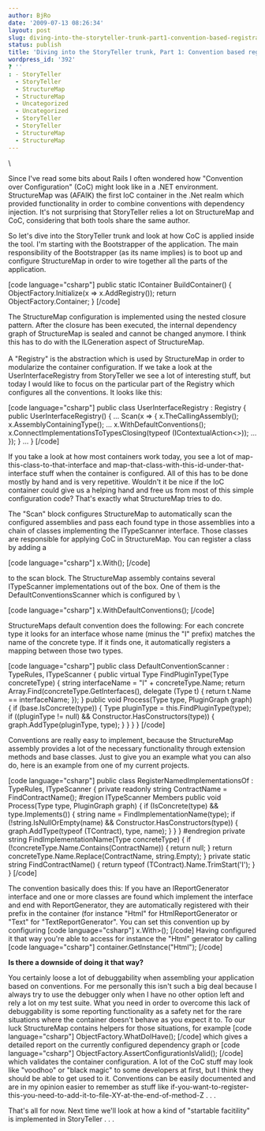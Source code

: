 ```yaml
---
author: BjRo
date: '2009-07-13 08:26:34'
layout: post
slug: diving-into-the-storyteller-trunk-part1-convention-based-registration
status: publish
title: 'Diving into the StoryTeller trunk, Part 1: Convention based registration'
wordpress_id: '392'
? ''
: - StoryTeller
  - StoryTeller
  - StructureMap
  - StructureMap
  - Uncategorized
  - Uncategorized
  - StoryTeller
  - StoryTeller
  - StructureMap
  - StructureMap
---
```


\

Since I've read some bits about Rails I often wondered how "Convention
over Configuration" (CoC) might look like in a .NET environment.
StructureMap was (AFAIK) the first IoC container in the .Net realm which
provided functionality in order to combine conventions with dependency
injection. It's not surprising that StoryTeller relies a lot on
StructureMap and CoC, considering that both tools share the same author.

So let's dive into the StoryTeller trunk and look at how CoC is applied
inside the tool. I'm starting with the Bootstrapper of the application.
The main responsibility of the Bootstrapper (as its name implies) is to
boot up and configure StructureMap in order to wire together all the
parts of the application.

[code language="csharp"] public static IContainer BuildContainer() {
ObjectFactory.Initialize(x =\> x.AddRegistry()); return
ObjectFactory.Container; } [/code]

The StructureMap configuration is implemented using the nested closure
pattern. After the closure has been executed, the internal dependency
graph of StructureMap is sealed and cannot be changed anymore. I think
this has to do with the ILGeneration aspect of StructureMap. \
 \
A "Registry" is the abstraction which is used by StructureMap in order
to modularize the container configuration. If we take a look at the
UserInterfaceRegistry from StoryTeller we see a lot of interesting
stuff, but today I would like to focus on the particular part of the
Registry which configures all the conventions. It looks like this:

[code language="csharp"] public class UserInterfaceRegistry : Registry {
public UserInterfaceRegistry() { ... Scan(x =\> {
x.TheCallingAssembly(); x.AssemblyContainingType(); ...
x.WithDefaultConventions();
x.ConnectImplementationsToTypesClosing(typeof (IContextualAction<\>));
... }); } ... } [/code]

If you take a look at how most containers work today, you see a lot of
map-this-class-to-that-interface and
map-that-class-with-this-id-under-that-interface stuff when the
container is configured. All of this has to be done mostly by hand and
is very repetitive. Wouldn't it be nice if the IoC container could give
us a helping hand and free us from most of this simple configuration
code? That's exactly what StructureMap tries to do.

The "Scan" block configures StructureMap to automatically scan the
configured assemblies and pass each found type in those assemblies into
a chain of classes implementing the ITypeScanner interface. Those
classes are responsible for applying CoC in StructureMap. You can
register a class by adding a

[code language="csharp"] x.With(); [/code]

to the scan block. The StructureMap assembly contains several
ITypeScanner implementations out of the box. One of them is the
DefaultConventionsScanner which is configured by \

[code language="csharp"] x.WithDefaultConventions(); [/code]

StructureMaps default convention does the following: For each concrete
type it looks for an interface whose name (minus the "I" prefix) matches
the name of the concrete type. If it finds one, it automatically
registers a mapping between those two types.

[code language="csharp"] public class DefaultConventionScanner :
TypeRules, ITypeScanner { public virtual Type FindPluginType(Type
concreteType) { string interfaceName = "I" + concreteType.Name; return
Array.Find(concreteType.GetInterfaces(), delegate (Type t) { return
t.Name == interfaceName; }); } public void Process(Type type,
PluginGraph graph) { if (base.IsConcrete(type)) { Type pluginType =
this.FindPluginType(type); if ((pluginType != null) &amp;&amp;
Constructor.HasConstructors(type)) { graph.AddType(pluginType, type); }
} } } [/code]

Conventions are really easy to implement, because the StructureMap
assembly provides a lot of the necessary functionality through extension
methods and base classes. Just to give you an example what you can also
do, here is an example from one of my current projects.

[code language="csharp"] public class RegisterNamedImplementationsOf :
TypeRules, ITypeScanner { private readonly string ContractName =
FindContractName(); \#region ITypeScanner Members public void
Process(Type type, PluginGraph graph) { if (IsConcrete(type) &amp;&amp;
type.Implements()) { string name = FindImplementationName(type); if
(!string.IsNullOrEmpty(name) &amp;&amp;
Constructor.HasConstructors(type)) { graph.AddType(typeof (TContract),
type, name); } } } \#endregion private string
FindImplementationName(Type concreteType) { if
(!concreteType.Name.Contains(ContractName)) { return null; } return
concreteType.Name.Replace(ContractName, string.Empty); } private static
string FindContractName() { return typeof
(TContract).Name.TrimStart('I'); } } [/code]

The convention basically does this: If you have an IReportGenerator
interface and one or more classes are found which implement the
interface and end with ReportGenerator, they are automatically
registered with their prefix in the container (for instance "Html" for
HtmlReportGenerator or "Text" for "TextReportGenerator". You can set
this convention up by configuring [code language="csharp"] x.With\>();
[/code] Having configured it that way you're able to access for instance
the "Html" generator by calling [code language="csharp"]
container.GetInstance("Html"); [/code]

**Is there a downside of doing it that way?**

You certainly loose a lot of debuggability when assembling your
application based on conventions. For me personally this isn't such a
big deal because I always try to use the debugger only when I have no
other option left and rely a lot on my test suite. What you need in
order to overcome this lack of debuggability is some reporting
functionality as a safety net for the rare situations where the
container doesn't behave as you expect it to. To our luck StructureMap
contains helpers for those situations, for example [code
language="csharp"] ObjectFactory.WhatDoIHave(); [/code] which gives a
detailed report on the currently configured dependency graph or [code
language="csharp"] ObjectFactory.AssertConfigurationIsValid(); [/code]
which validates the container configuration. A lot of the CoC stuff may
look like "voodhoo" or "black magic" to some developers at first, but I
think they should be able to get used to it. Conventions can be easily
documented and are in my opinion easier to remember as stuff like
if-you-want-to-register-this-you-need-to-add-it-to-file-XY-at-the-end-of-method-Z
. . .

That's all for now. Next time we'll look at how a kind of "startable
facitility" is implemented in StoryTeller . . .
